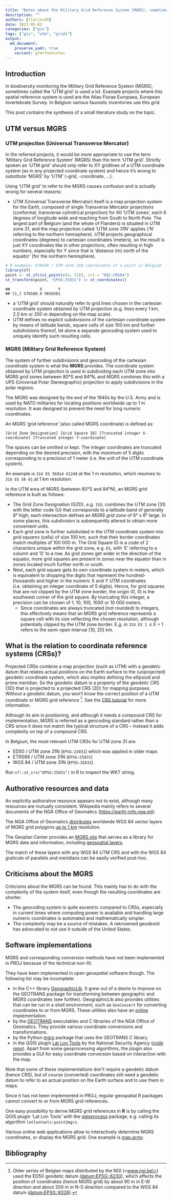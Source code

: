 ```yaml
---
title: "Notes about the Military Grid Reference System (MGRS), sometimes called 'UTM grid'"
description: ""
authors: [florisvdh]
date: 2023-05-03
categories: ["gis"]
tags: ["gis", "utm", "grids"]
output: 
  md_document:
    preserve_yaml: true
    variant: gfm+footnotes
---
```


## Introduction

In biodiversity monitoring the Military Grid Reference System (MGRS),
sometimes called the ‘UTM grid’ is used a lot. Example projects where
this spatial reference system is used are the Atlas Florae Europaea,
European Invertebrate Survey. In Belgium various faunistic inventories
use this grid.

This post contains the synthesis of a small literature study on the
topic.

## UTM versus MGRS

### UTM projection (Universal Transverse Mercator)

In the referred projects, it would be more appropriate to use the term
‘Military Grid Reference System’ (MGRS) than the term ‘UTM grid’.
Strictly spoken an ‘UTM grid’ should only refer to XY gridlines of a UTM
coordinate system (as in any projected coordinate system) and hence it’s
wrong to substitute ‘MGRS’ by ‘UTM’ (-grid, -coordinate, …).

Using ‘UTM grid’ to refer to the MGRS causes confusion and is actually
wrong for several reasons:

- UTM (Universal Transverse Mercator) itself is a map projection system
  for the Earth, composed of single Transverse Mercator projections
  (conformal, transverse cylindrical projection) for 60 ‘UTM zones’,
  each 6 degrees of longitude wide and reaching from South to North
  Pole. The largest part of Belgium (and the whole of Flanders) is
  situated in UTM zone 31, and the map projection called ‘UTM zone 31N’
  applies (‘N’ referring to the northern hemisphere). UTM projects
  geographical coordinates (degrees) to cartesian coordinates (meters),
  so the result is just XY coordinates like in other projections, often
  resulting in high numbers, especially for Y since that is
  ‘distance (m) north of the equator’ (for the northern hemisphere).

``` r
# R example: ETRS89 / UTM zone 31N coordinates of a point in Belgium
library(sf)
point <- st_sfc(st_point(c(4, 51)), crs = "OGC:CRS84")
st_transform(point, "EPSG:25831") |> st_coordinates()
```

    ##             X       Y
    ## [1,] 570168.9 5650301

- a ‘UTM grid’ should naturally refer to grid lines chosen in the
  cartesian coordinate system obtained by UTM projection (e.g. lines
  every 1 km, 2.5 km or 250 m depending on the map scale).
- UTM defines no explicit subdivisions of the cartesian coordinate
  system by means of latitude bands, square cells of size 100 km and
  further subdivisions thereof, let alone a separate geocoding system
  used to uniquely identify such resulting cells.

### MGRS (Military Grid Reference System)

The system of further subdivisions and geocoding of the cartesian
coordinate system is what the **MGRS** provides. The coordinate system
obtained by UTM projection is used in subdividing each UTM zone into
MGRS grid zones between 80°S and 84°N, and MGRS combines this with a UPS
(Universal Polar Stereographic) projection to apply subdivisions in the
polar regions.

The MGRS was designed by the end of the 1940s by the U.S. Army and is
used by NATO militaries for locating positions worldwide up to 1 m
resolution. It was designed to prevent the need for long numeric
coordinates.

An MGRS ‘grid reference’ (also called MGRS coordinate) is defined as:

    [Grid Zone Designation] [Grid Square ID] [Truncated integer X-coordinate] [Truncated integer Y-coordinate]

The spaces can be omitted or kept. The integer coordinates are truncated
depending on the desired precision, with the *maximum* of 5 digits
corresponding to a precision of 1 meter (i.e. the unit of the UTM
coordinate system).

An example is `31U ES 56914 61249` at the 1 m resolution, which resolves
to `31U ES 56 61` at 1 km resolution.

In the UTM area of MGRS (between 80°S and 84°N), an MGRS grid reference
is built as follows:

- The Grid Zone Designation (GZD), e.g. `31U`, combines the UTM
  zone (31) with the letter code (U) that corresponds to a latitude band
  of generally 8° high; each intersection defines an *MGRS grid zone* of
  6° x 8° large. In some places, this subdivision is subsequently
  altered to obtain more convenient units.
- Each grid zone is further subdivided in the UTM coordinate system into
  *grid squares* (cells) of size 100 km, such that their border
  coordinates match multiples of 100 000 m. The Grid Square ID is a code
  of 2 characters unique *within* the grid zone, e.g. `ES`, with ‘E’
  referring to a column and ‘S’ to a row. As grid zones get wider in the
  direction of the equator, more grid squares are present in zones near
  the equator than in zones located much further north or south.
- Next, each grid square gets its own coordinate system in meters, which
  is equivalent to dropping the digits that represent the
  hundred-thousands and higher in the numeric X and Y UTM coordinates
  (i.e. obtaining an integer coordinate of 5 digits). Hence, for grid
  squares that are not clipped by the UTM zone border, the origin (0, 0)
  is the southwest corner of the grid square. By truncating this
  integer, a precision can be chosen of 1, 10, 100, 1000 or 10 000
  meters.
  - Since coordinates are always truncated (not rounded) to integers,
    this effectively means that an MGRS grid reference represents a
    square cell with its size reflecting the chosen resolution, although
    potentially clipped by the UTM zone border. E.g. in `31U ES 1 4` X =
    1 refers to the semi-open interval \[10, 20\[ km.

## What is the relation to coordinate reference systems (CRSs)?

Projected CRSs combine a map projection (such as UTM) with a geodetic
datum that relates actual positions on the Earth surface to the
(unprojected) geodetic coordinate system, which also implies defining
the ellipsoid and prime meridian. So the geodetic datum is a property of
the geodetic CRS (3D) that is projected to a projected CRS (2D) for
mapping purposes. Without a geodetic datum, you won’t know the correct
position of a UTM coordinate or MGRS grid reference [^1]. See the [CRS
tutorial](../../tutorials/spatial_crs_coding/) for more information.

Although its aim is positioning, and although it needs a compound CRS
for implementation, MGRS is referred as a geocoding standard rather than
a CRS since it does not match the typical structure of a CRS – instead
it adds complexity on top of a compound CRS.

In Belgium, the most relevant UTM CRSs for UTM zone 31 are:

- ED50 / UTM zone 31N (`EPSG:23031`) which was applied in older maps
- ETRS89 / UTM zone 31N (`EPSG:25831`)
- WGS 84 / UTM zone 31N (`EPSG:32631`)

Run `sf::st_crs("EPSG:25831")` in R to inspect the WKT string.

## Authorative resources and data

An explicitly authorative resource appears not to exist, although many
resources are mutually consistent. Wikipedia mainly refers to several
documents of the NGA Office of Geomatics (<https://earth-info.nga.mil>).

The NGA Office of Geomatics
[distributes](https://earth-info.nga.mil/index.php?dir=coordsys&action=coordsys)
worldwide WGS 84 vector layers of MGRS grid polygons [up to 1
km](https://earth-info.nga.mil/index.php?dir=coordsys&action=mgrs-1km-polyline-dloads)
resolution.

The Geoplan Center provides an [MGRS site](http://mgrs-data.org) that
serves as a library for MGRS data and information, including [geospatial
layers](http://mgrs-data.org/data/).

The match of these layers with any WGS 84 UTM CRS and with the WGS 84
graticule of parallels and meridians can be easily verified post-hoc.

## Criticisms about the MGRS

Criticisms about the MGRS can be found. This mainly has to do with the
complexity of the system itself, even though the resulting coordinates
are shorter.

- The geocoding system is quite excentric compared to CRSs, especially
  in current times where computing power is available and handling large
  numeric coordinates is automated and mathematically simpler.
- The complexity may be a source of mistakes. A reknowned geodesist has
  advocated to not use it outside of the United States.

## Software implementations

MGRS and corresponding conversion methods have not been implemented in
PROJ because of the technical non-fit.

They have been implemented in open geospatial software though. The
following list may be incomplete:

- in the C++ library
  [GeographicLib](https://geographiclib.sourceforge.io). It grew out of
  a desire to improve on the GEOTRANS package for transforming between
  geographic and MGRS coordinates (see further). GeographicLib also
  provides utilities that can be run in a shell environment, such as
  `GeoConvert` for converting coordinates to or from MGRS. These
  utilities also have an
  [online](https://geographiclib.sourceforge.io/doc/library.html#online-utilities)
  implementation.
- by the [GEOTRANS](https://earth-info.nga.mil) executables and C
  libraries of the NGA Office of Geomatics. They provide various
  coordinate conversions and transformations.
- by the Python [mgrs](https://pypi.org/project/mgrs/) package that uses
  the GEOTRANS C library.
- in the QGIS plugin [Lat Lon
  Tools](https://plugins.qgis.org/plugins/latlontools/) by the National
  Security Agency ([code
  repo](https://github.com/NationalSecurityAgency/qgis-latlontools-plugin)).
  Apart from some geoprocessing algorithms, the plugin also provides a
  GUI for easy coordinate conversion based on interaction with the map.

Note that some of these implementations don’t require a geodetic datum
(hence CRS), but of course (converted) coordinates still need a geodetic
datum to refer to an actual position on the Earth surface and to use
them in maps.

Since it has not been implemented in PROJ, regular geospatial R packages
cannot convert to or from MGRS grid references.

One easy possibility to derive MGRS grid references in **R** is by
calling the QGIS plugin ‘Lat Lon Tools’ with the
[qgisprocess](https://github.com/r-spatial/qgisprocess) package,
e.g. calling its algorithm `latlontools:point2mgrs`.

Various online web applications allow to interactively determine MGRS
coordinates, or display the MGRS grid. One example is
[map.army](https://www.map.army/doc/en/map/coordinategrid/).

## Bibliography

[^1]: Older series of Belgian maps distributed by the NGI
    (\<www.ngi.be\>) used the ED50 geodetic datum
    ([datum:EPSG::6230](https://epsg.org/datum_6230/European-Datum-1950.html)),
    which affects the position of coordinates (hence MGRS grid) by about
    90 m in E-W direction and about 200 m in N-S direction compared to
    the WGS 84 datum
    ([datum:EPSG::6326](https://epsg.org/datum_6326/World-Geodetic-System-1984-ensemble.html)).
